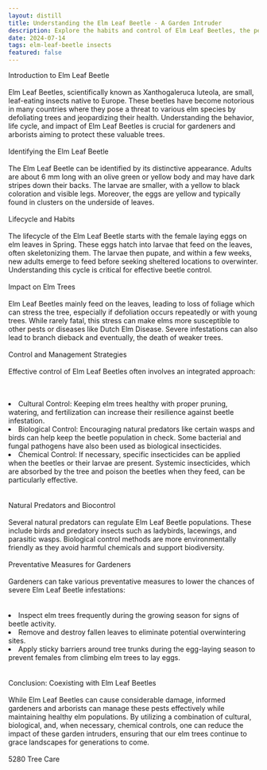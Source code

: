 ```yaml
---
layout: distill
title: Understanding the Elm Leaf Beetle - A Garden Intruder
description: Explore the habits and control of Elm Leaf Beetles, the pests threatening your elms.
date: 2024-07-14
tags: elm-leaf-beetle insects
featured: false
---
```


Introduction to Elm Leaf Beetle<br /><br />Elm Leaf Beetles, scientifically known as Xanthogaleruca luteola, are small, leaf-eating insects native to Europe. These beetles have become notorious in many countries where they pose a threat to various elm species by defoliating trees and jeopardizing their health. Understanding the behavior, life cycle, and impact of Elm Leaf Beetles is crucial for gardeners and arborists aiming to protect these valuable trees.<br /><br />Identifying the Elm Leaf Beetle<br /><br />The Elm Leaf Beetle can be identified by its distinctive appearance. Adults are about 6 mm long with an olive green or yellow body and may have dark stripes down their backs. The larvae are smaller, with a yellow to black coloration and visible legs. Moreover, the eggs are yellow and typically found in clusters on the underside of leaves.<br /><br />Lifecycle and Habits<br /><br />The lifecycle of the Elm Leaf Beetle starts with the female laying eggs on elm leaves in Spring. These eggs hatch into larvae that feed on the leaves, often skeletonizing them. The larvae then pupate, and within a few weeks, new adults emerge to feed before seeking sheltered locations to overwinter. Understanding this cycle is critical for effective beetle control.<br /><br />Impact on Elm Trees<br /><br />Elm Leaf Beetles mainly feed on the leaves, leading to loss of foliage which can stress the tree, especially if defoliation occurs repeatedly or with young trees. While rarely fatal, this stress can make elms more susceptible to other pests or diseases like Dutch Elm Disease. Severe infestations can also lead to branch dieback and eventually, the death of weaker trees.<br /><br />Control and Management Strategies<br /><br />Effective control of Elm Leaf Beetles often involves an integrated approach:<br /><br /><br /><li>Cultural Control: Keeping elm trees healthy with proper pruning, watering, and fertilization can increase their resilience against beetle infestation.</li><li>Biological Control: Encouraging natural predators like certain wasps and birds can help keep the beetle population in check. Some bacterial and fungal pathogens have also been used as biological insecticides.</li><li>Chemical Control: If necessary, specific insecticides can be applied when the beetles or their larvae are present. Systemic insecticides, which are absorbed by the tree and poison the beetles when they feed, can be particularly effective.</li><br /><br />Natural Predators and Biocontrol<br /><br />Several natural predators can regulate Elm Leaf Beetle populations. These include birds and predatory insects such as ladybirds, lacewings, and parasitic wasps. Biological control methods are more environmentally friendly as they avoid harmful chemicals and support biodiversity.<br /><br />Preventative Measures for Gardeners<br /><br />Gardeners can take various preventative measures to lower the chances of severe Elm Leaf Beetle infestations:<br /><br /><br /><li>Inspect elm trees frequently during the growing season for signs of beetle activity.</li><li>Remove and destroy fallen leaves to eliminate potential overwintering sites.</li><li>Apply sticky barriers around tree trunks during the egg-laying season to prevent females from climbing elm trees to lay eggs.</li><br /><br />Conclusion: Coexisting with Elm Leaf Beetles<br /><br />While Elm Leaf Beetles can cause considerable damage, informed gardeners and arborists can manage these pests effectively while maintaining healthy elm populations. By utilizing a combination of cultural, biological, and, when necessary, chemical controls, one can reduce the impact of these garden intruders, ensuring that our elm trees continue to grace landscapes for generations to come.<br /><br />5280 Tree Care
